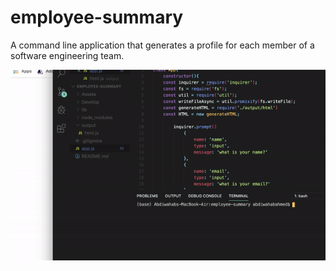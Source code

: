 # employee-summary
A command line application that generates a profile for each member of a software engineering team.

![](employee.gif)
